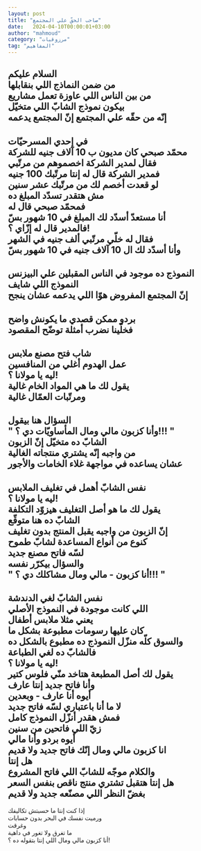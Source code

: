 ```yaml
---
layout: post
title: "صاحب الحقّ علي المجتمع"
date:   2024-04-10T00:00:01+03:00
author: "mahmoud"
category: "مرزوقيات"
tag: "المفاهيم"
---
```



السلام عليكم  
من ضمن النماذج اللي بنقابلها  
من بين الناس اللي عاوزة تعمل مشاريع  
بيكون نموذج الشابّ اللي متخيّل  
إنّه من حقّه علي المجتمع إنّ المجتمع يدعمه  
-  
في إحدي المسرحيّات  
محمّد صبحي كان مديون ب 10 آلاف جنيه للشركة  
فقال لمدير الشركة اخصموهم من مرتّبي  
فمدير الشركة قال له إنتا مرتّبك 100 جنيه  
لو قعدت أخصم لك من مرتّبك عشر سنين  
مش هتقدر تسدّد المبلغ ده  
فمحمّد صبحي قال له  
أنا مستعدّ أسدّد لك المبلغ في 10 شهور بسّ  
فالمدير قال له إزّاي ؟!  
فقال له خلّي مرتّبي ألف جنيه في الشهر  
وأنا أسدّد لك ال 10 آلاف جنيه في 10 شهور بسّ  
-  
النموذج ده موجود في الناس المقبلين علي البيزنس  
النموذج اللي شايف  
إنّ المجتمع المفروض هوّا اللي يدعمه عشان ينجح  
-  
بردو ممكن قصدي ما يكونش واضح  
فخلّينا نضرب أمثلة توضّح المقصود  
-  
شاب فتح مصنع ملابس  
عمل الهدوم أغلي من المنافسين  
ليه يا مولانا ؟!  
يقول لك ما هي المواد الخام غالية  
ومرتّبات العمّال غالية  
-  
السؤال هنا بيقول  
" وأنا كزبون مالي ومال المأساويّات دي ؟!!! "  
الشابّ ده متخيّل إنّ الزبون  
من واجبه إنّه يشتري منتجاته الغالية  
عشان يساعده في مواجهة غلاء الخامات والأجور  
-  
نفس الشابّ أهمل في تغليف الملابس  
ليه يا مولانا ؟!  
يقول لك ما هو أصل التغليف هيزوّد التكلفة  
الشابّ ده هنا متوقّع  
إنّ الزبون من واجبه يقبل المنتج بدون تغليف  
كنوع من أنواع المساعدة لشابّ طموح  
لسّه فاتح مصنع جديد  
والسؤال بيكرّر نفسه  
" أنا كزبون - مالي ومال مشاكلك دي ؟!!! "  
-  
نفس الشابّ لغي الدندشة  
اللي كانت موجودة في النموذج الأصلي  
يعني مثلا ملابس أطفال  
كان عليها رسومات مطبوعة بشكل ما  
والسوق كلّه منزّل النموذج ده مطبوع بالشكل ده  
فالشابّ ده لغي الطباعة  
ليه يا مولانا ؟!  
يقول لك أصل المطبعة هتاخد منّي فلوس كتير  
وأنا فاتح جديد إنتا عارف  
أيوه أنا عارف - وبعدين  
لا ما أنا باعتباري لسّه فاتح جديد  
فمش هقدر أنزّل النموذج كامل  
زيّ اللي فاتحين من سنين  
أيوه بردو وأنا مالي  
انا كزبون مالي ومال إنّك فاتح جديد ولا قديم  
هل إنتا  
والكلام موجّه للشابّ اللي فاتح المشروع  
هل إنتا هتقبل تشتري منتج ناقص بنفس السعر  
بغضّ النظر اللي مصنّعه جديد ولا قديم  
-  
إذا كنت إنتا ما حسبتش تكاليفك  
ورميت نفسك في البحر بدون حسابات  
وغرقت  
ما تغرق ولا تغور في داهية  
أنا كزبون مالي ومال اللي إنتا بتقوله ده ؟!
